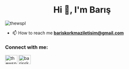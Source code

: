 <h1 align="center">Hi 👋, I'm Barış</h1>
<p align="left"> <img src="https://komarev.com/ghpvc/?username=thewspl&label=Profile%20views&color=0e75b6&style=flat" alt="thewspl" /> </p>

- 📫 How to reach me **bariskorkmaziletisim@gmail.com**

<h3 align="left">Connect with me:</h3>
<p align="left">
<a href="https://twitter.com/thewspl" target="blank"><img align="center" src="https://raw.githubusercontent.com/rahuldkjain/github-profile-readme-generator/master/src/images/icons/Social/twitter.svg" alt="thewspl" height="30" width="40" /></a>
<a href="https://linkedin.com/in/barisskorkmaz" target="blank"><img align="center" src="https://raw.githubusercontent.com/rahuldkjain/github-profile-readme-generator/master/src/images/icons/Social/linked-in-alt.svg" alt="barisskorkmaz" height="30" width="40" /></a>
</p>


